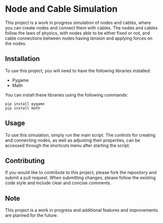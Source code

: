 # Node and Cable Simulation

This project is a work in progress simulation of nodes and cables, where you can create nodes and connect them with cables. The nodes and cables follow the laws of physics, with nodes able to be either fixed or not, and cable connections between nodes having tension and applying forces on the nodes.

## Installation

To use this project, you will need to have the following libraries installed:

- Pygame
- Math

You can install these libraries using the following commands:

```
pip install pygame
pip install math
```



## Usage

To use this simulation, simply run the main script. The controls for creating and connecting nodes, as well as adjusting their properties, can be accessed through the shortcuts menu after starting the script.

## Contributing

If you would like to contribute to this project, please fork the repository and submit a pull request. When submitting changes, please follow the existing code style and include clear and concise comments.

## Note

This project is a work in progress and additional features and improvements are planned for the future.
